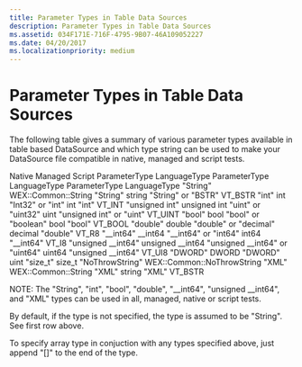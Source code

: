 ```yaml
---
title: Parameter Types in Table Data Sources
description: Parameter Types in Table Data Sources
ms.assetid: 034F171E-716F-4795-9B07-46A109052227
ms.date: 04/20/2017
ms.localizationpriority: medium
---
```


# Parameter Types in Table Data Sources


The following table gives a summary of various parameter types available in table based DataSource and which type string can be used to make your DataSource file compatible in native, managed and script tests.

Native
Managed
Script
ParameterType
LanguageType
ParameterType
LanguageType
ParameterType
LanguageType
"String"
WEX::Common::String
"String"
string
"String" or "BSTR"
VT\_BSTR
"int"
int
"Int32" or "int"
int
"int"
VT\_INT
"unsigned int"
unsigned int
"uint" or "uint32"
uint
"unsigned int" or "uint"
VT\_UINT
"bool"
bool
"bool" or "boolean"
bool
"bool"
VT\_BOOL
"double"
double
"double" or "decimal"
decimal
"double"
VT\_R8
"\_\_int64"
\_\_int64
"\_\_int64" or "int64"
int64
"\_\_int64"
VT\_I8
"unsigned \_\_int64"
unsigned \_\_int64
"unsigned \_\_int64" or "uint64"
uint64
"unsigned \_\_int64"
VT\_UI8
"DWORD"
DWORD
"DWORD"
uint
"size\_t"
size\_t
"NoThrowString"
WEX::Common::NoThrowString
"XML"
WEX::Common::String
"XML"
string
"XML"
VT\_BSTR
 

NOTE: The "String", "int", "bool", "double", "\_\_int64", "unsigned \_\_int64", and "XML" types can be used in all, managed, native or script tests.

By default, if the type is not specified, the type is assumed to be "String". See first row above.

To specify array type in conjuction with any types specified above, just append "\[\]" to the end of the type.

 

 





